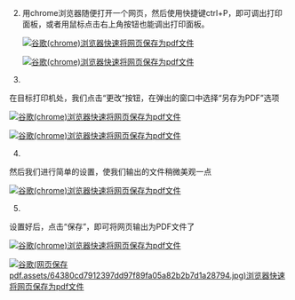 2. 用chrome浏览器随便打开一个网页，然后使用快捷键ctrl+P，即可调出打印面板，或者用鼠标点击右上角按钮也能调出打印面板。

   [![谷歌(chrome)浏览器快速将网页保存为pdf文件](https://imgsa.baidu.com/exp/w=500/sign=a2f2704b8eb1cb133e693c13ed5556da/bba1cd11728b47102f48e668c0cec3fdfc03232a.jpg)](http://jingyan.baidu.com/album/5bbb5a1b1d857413eaa17946.html?picindex=1)

   [![谷歌(chrome)浏览器快速将网页保存为pdf文件](https://imgsa.baidu.com/exp/w=500/sign=e54da416ba014a90813e46bd99763971/a8ec8a13632762d00c59bf1ba3ec08fa513dc62b.jpg)](http://jingyan.baidu.com/album/5bbb5a1b1d857413eaa17946.html?picindex=2)

3. 

   在目标打印机处，我们点击“更改”按钮，在弹出的窗口中选择“另存为PDF”选项

   [![谷歌(chrome)浏览器快速将网页保存为pdf文件](https://imgsa.baidu.com/exp/w=500/sign=aab2aaa1e6dde711e7d243f697eecef4/b03533fa828ba61ed703d28b4234970a314e59a0.jpg)](http://jingyan.baidu.com/album/5bbb5a1b1d857413eaa17946.html?picindex=3)

   [![谷歌(chrome)浏览器快速将网页保存为pdf文件](https://imgsa.baidu.com/exp/w=500/sign=3112faf68635e5dd902ca5df46c7a7f5/bd3eb13533fa828bd8ce8747fe1f4134960a5aa0.jpg)](http://jingyan.baidu.com/album/5bbb5a1b1d857413eaa17946.html?picindex=4)

4. 

   然后我们进行简单的设置，使我们输出的文件稍微美观一点

   [![谷歌(chrome)浏览器快速将网页保存为pdf文件](https://imgsa.baidu.com/exp/w=500/sign=68498835ce11728b302d8c22f8fdc3b3/d043ad4bd11373f03b4b683ba70f4bfbfbed0419.jpg)](http://jingyan.baidu.com/album/5bbb5a1b1d857413eaa17946.html?picindex=5)

5. 

   设置好后，点击“保存”，即可将网页输出为PDF文件了

   [![谷歌(chrome)浏览器快速将网页保存为pdf文件](https://imgsa.baidu.com/exp/w=500/sign=8fdd9be33a12b31bc76ccd29b6193674/908fa0ec08fa513ddac76b7a3e6d55fbb2fbd921.jpg)](http://jingyan.baidu.com/album/5bbb5a1b1d857413eaa17946.html?picindex=6)

   [![谷歌(网页保存pdf.assets/64380cd7912397dd97f89fa05a82b2b7d1a28794.jpg)浏览器快速将网页保存为pdf文件](https://imgsa.baidu.com/exp/w=500/sign=3a4fe55e78cb0a4685228b395b62f63e/64380cd7912397dd97f89fa05a82b2b7d1a28794.jpg)](http://jingyan.baidu.com/album/5bbb5a1b1d857413eaa17946.html?picindex=7)